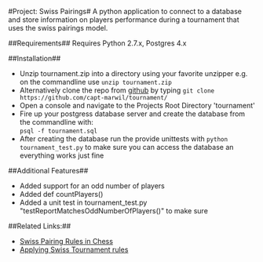 #Project: Swiss Pairings#
A python application to connect to a database and store information on players 
performance during a tournament that uses the swiss pairings model.

##Requirements##
Requires Python 2.7.x, Postgres 4.x 

##Installation##
* Unzip tournament.zip into a directory using your favorite unzipper
 e.g. on the commandline use `unzip tournament.zip`
* Alternatively clone the repo from [github](https://github.com/capt-marwil/tournament) by typing `git clone https://github.com/capt-marwil/tournament/`
* Open a console and navigate to the Projects Root Directory 'tournament'
* Fire up your postgress database server and create the database from the commandline with:  
    `psql -f tournament.sql`
* After creating the database run the provide unittests with `python tournament_test.py` to 
make sure you can access the database an everything works just fine

##Additional Features##
* Added support for an odd number of players
* Added def countPlayers() 
* Added a unit test in tournament_test.py 
"testReportMatchesOddNumberOfPlayers()" to make sure 

##Related Links:##
* [Swiss Pairing Rules in Chess](https://www.fide.com/fide/handbook.html?id=83&view=article)
* [Applying Swiss Tournament rules](http://senseis.xmp.net/?SwissPairing)
